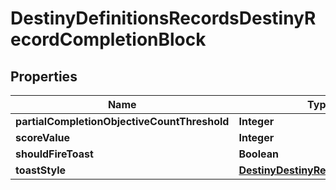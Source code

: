 
# DestinyDefinitionsRecordsDestinyRecordCompletionBlock

## Properties
Name | Type | Description | Notes
------------ | ------------- | ------------- | -------------
**partialCompletionObjectiveCountThreshold** | **Integer** |  |  [optional]
**scoreValue** | **Integer** |  |  [optional]
**shouldFireToast** | **Boolean** |  |  [optional]
**toastStyle** | [**DestinyDestinyRecordToastStyle**](DestinyDestinyRecordToastStyle.md) |  |  [optional]



